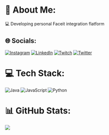# 💫 About Me:
💻 Developing personal Faceit integration flatform


## 🌐 Socials:
[![Instagram](https://img.shields.io/badge/Instagram-%23E4405F.svg?logo=Instagram&logoColor=white)](https://instagram.com/nebelskyi.dev) [![LinkedIn](https://img.shields.io/badge/LinkedIn-%230077B5.svg?logo=linkedin&logoColor=white)](https://linkedin.com/in/nebelskyidmytro) [![Twitch](https://img.shields.io/badge/Twitch-%239146FF.svg?logo=Twitch&logoColor=white)](https://twitch.tv/d1xonella) [![Twitter](https://img.shields.io/badge/Twitter-%231DA1F2.svg?logo=Twitter&logoColor=white)](https://twitter.com/DmytroNebelskyi)

# 💻 Tech Stack:
![Java](https://img.shields.io/badge/java-%23ED8B00.svg?style=for-the-badge&logo=java&logoColor=white) ![JavaScript](https://img.shields.io/badge/javascript-%23323330.svg?style=for-the-badge&logo=javascript&logoColor=%23F7DF1E) ![Python](https://img.shields.io/badge/python-3670A0?style=for-the-badge&logo=python&logoColor=ffdd54)
# 📊 GitHub Stats:
![](https://github-readme-stats.vercel.app/api/top-langs/?username=NebelskyiDmytro&theme=dark&hide_border=false&include_all_commits=true&count_private=true&layout=compact)
